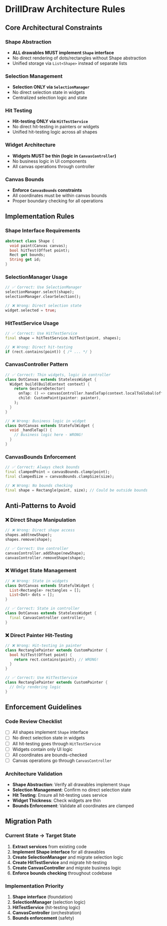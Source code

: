 # DrillDraw Architecture Rules

## Core Architectural Constraints

### Shape Abstraction
- **ALL drawables MUST implement `Shape` interface**
- No direct rendering of dots/rectangles without Shape abstraction
- Unified storage via `List<Shape>` instead of separate lists

### Selection Management  
- **Selection ONLY via `SelectionManager`**
- No direct selection state in widgets
- Centralized selection logic and state

### Hit Testing
- **Hit-testing ONLY via `HitTestService`**
- No direct hit-testing in painters or widgets
- Unified hit-testing logic across all shapes

### Widget Architecture
- **Widgets MUST be thin (logic in `CanvasController`)**
- No business logic in UI components
- All canvas operations through controller

### Canvas Bounds
- **Enforce `CanvasBounds` constraints**
- All coordinates must be within canvas bounds
- Proper boundary checking for all operations

## Implementation Rules

### Shape Interface Requirements
```dart
abstract class Shape {
  void paint(Canvas canvas);
  bool hitTest(Offset point);
  Rect get bounds;
  String get id;
}
```

### SelectionManager Usage
```dart
// ✅ Correct: Use SelectionManager
selectionManager.select(shape);
selectionManager.clearSelection();

// ❌ Wrong: Direct selection state
widget.selected = true;
```

### HitTestService Usage
```dart
// ✅ Correct: Use HitTestService
final shape = hitTestService.hitTest(point, shapes);

// ❌ Wrong: Direct hit-testing
if (rect.contains(point)) { /* ... */ }
```

### CanvasController Pattern
```dart
// ✅ Correct: Thin widgets, logic in controller
class DotCanvas extends StatelessWidget {
  Widget build(BuildContext context) {
    return GestureDetector(
      onTap: () => canvasController.handleTap(context.localToGlobal(offset)),
      child: CustomPaint(painter: painter),
    );
  }
}

// ❌ Wrong: Business logic in widget
class DotCanvas extends StatefulWidget {
  void _handleTap() {
    // Business logic here - WRONG!
  }
}
```

### CanvasBounds Enforcement
```dart
// ✅ Correct: Always check bounds
final clampedPoint = canvasBounds.clamp(point);
final clampedSize = canvasBounds.clampSize(size);

// ❌ Wrong: No bounds checking
final shape = Rectangle(point, size); // Could be outside bounds
```

## Anti-Patterns to Avoid

### ❌ Direct Shape Manipulation
```dart
// ❌ Wrong: Direct shape access
shapes.add(newShape);
shapes.remove(shape);

// ✅ Correct: Use controller
canvasController.addShape(newShape);
canvasController.removeShape(shape);
```

### ❌ Widget State Management
```dart
// ❌ Wrong: State in widgets
class DotCanvas extends StatefulWidget {
  List<Rectangle> rectangles = [];
  List<Dot> dots = [];
}

// ✅ Correct: State in controller
class DotCanvas extends StatelessWidget {
  final CanvasController controller;
}
```

### ❌ Direct Painter Hit-Testing
```dart
// ❌ Wrong: Hit-testing in painter
class RectanglePainter extends CustomPainter {
  bool hitTest(Offset point) {
    return rect.contains(point); // WRONG!
  }
}

// ✅ Correct: Use HitTestService
class RectanglePainter extends CustomPainter {
  // Only rendering logic
}
```

## Enforcement Guidelines

### Code Review Checklist
- [ ] All shapes implement `Shape` interface
- [ ] No direct selection state in widgets
- [ ] All hit-testing goes through `HitTestService`
- [ ] Widgets contain only UI logic
- [ ] All coordinates are bounds-checked
- [ ] Canvas operations go through `CanvasController`

### Architecture Validation
- **Shape Abstraction**: Verify all drawables implement `Shape`
- **Selection Management**: Confirm no direct selection state
- **Hit Testing**: Ensure all hit-testing uses service
- **Widget Thickness**: Check widgets are thin
- **Bounds Enforcement**: Validate all coordinates are clamped

## Migration Path

### Current State → Target State
1. **Extract services** from existing code
2. **Implement Shape interface** for all drawables
3. **Create SelectionManager** and migrate selection logic
4. **Create HitTestService** and migrate hit-testing
5. **Create CanvasController** and migrate business logic
6. **Enforce bounds checking** throughout codebase

### Implementation Priority
1. **Shape interface** (foundation)
2. **SelectionManager** (selection logic)
3. **HitTestService** (hit-testing logic)
4. **CanvasController** (orchestration)
5. **Bounds enforcement** (safety)